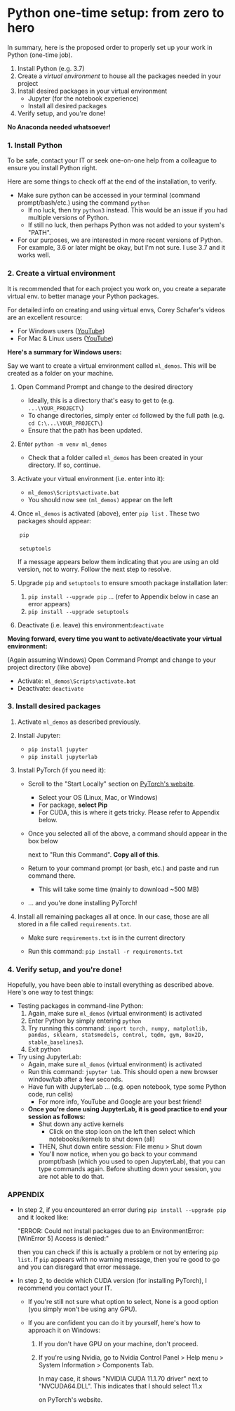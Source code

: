 # Python one-time setup: from zero to hero

In summary, here is the proposed order to properly set up your work in Python (one-time job).

1. Install Python (e.g. 3.7)
2. Create a *virtual environment* to house all the packages needed in your project
3. Install desired packages in your virtual environment
   * Jupyter (for the notebook experience)
   * Install all desired packages
4. Verify setup, and you're done!



**No Anaconda needed whatsoever!**



### 1. Install Python

To be safe, contact your IT or seek one-on-one help from a colleague to ensure you install Python right.



Here are some things to check off at the end of the installation, to verify.

* Make sure python can be accessed in your terminal (command prompt/bash/etc.) using the command `python`
  * If no luck, then try `python3` instead. This would be an issue if you had multiple versions of Python.
  * If still no luck, then perhaps Python was not added to your system's "PATH".
* For our purposes, we are interested in more recent versions of Python. For example, 3.6 or later might be okay, but I'm not sure. I use 3.7 and it works well.



### 2. Create a virtual environment

It is recommended that for each project you work on, you create a separate virtual env. to better manage your Python packages.



For detailed info on creating and using virtual envs, Corey Schafer's videos are an excellent resource:

* For Windows users ([YouTube](https://www.youtube.com/watch?v=APOPm01BVrk))
* For Mac & Linux users ([YouTube](https://www.youtube.com/watch?v=Kg1Yvry_Ydk))



**Here's a summary for Windows users:**

Say we want to create a virtual environment called `ml_demos`. This will be created as a folder on your machine.

1. Open Command Prompt and change to the desired directory

   * Ideally, this is a directory that's easy to get to (e.g. `...\YOUR_PROJECT\`)
   * To change directories, simply enter `cd` followed by the full path (e.g. `cd C:\...\YOUR_PROJECT\`)
   * Ensure that the path has been updated.

2. Enter `python -m venv ml_demos` 

   * Check that a folder called `ml_demos` has been created in your directory. If so, continue.

3. Activate your virtual environment (i.e. enter into it):

   * `ml_demos\Scripts\activate.bat`
   * You should now see `(ml_demos)` appear on the left

4. Once `ml_demos` is activated (above), enter `pip list` . These two packages should appear:

   ​		`pip`

   ​		`setuptools`

   If a message appears below them indicating that you are using an old version, not to worry. Follow the next step to resolve.

5. Upgrade `pip` and `setuptools`  to ensure smooth package installation later:

   1. `pip install --upgrade pip` ... (refer to Appendix below in case an error appears)
   2. `pip install --upgrade setuptools`

6. Deactivate (i.e. leave) this environment:`deactivate`



**Moving forward, every time you want to activate/deactivate your virtual environment:**

(Again assuming Windows) Open Command Prompt and change to your project directory (like above)

* Activate: `ml_demos\Scripts\activate.bat`
* Deactivate: `deactivate`



### 3. Install desired packages

1. Activate `ml_demos` as described previously.

2. Install Jupyter:

   * `pip install jupyter`
   * `pip install jupyterlab`

3. Install PyTorch (if you need it):

   * Scroll to the "Start Locally" section on [PyTorch's website](https://pytorch.org/get-started/locally/).

     * Select your OS (Linux, Mac, or Windows)
     * For package, **select Pip**
     * For CUDA, this is where it gets tricky. Please refer to Appendix below.

   * Once you selected all of the above, a command should appear in the box below

     next to "Run this Command". **Copy all of this**.

   * Return to your command prompt (or bash, etc.) and paste and run command there.

     * This will take some time (mainly to download ~500 MB)

   * ... and you're done installing PyTorch!

4. Install all remaining packages all at once. In our case, those are all stored in a file called `requirements.txt`.

   * Make sure `requirements.txt` is in the current directory

   * Run this command: `pip install -r requirements.txt`



### 4. Verify setup, and you're done!

Hopefully, you have been able to install everything as described above. Here's one way to test things:

* Testing packages in command-line Python:
  1. Again, make sure `ml_demos` (virtual environment) is activated
  2. Enter Python by simply entering `python`
  3. Try running this command: `import torch, numpy, matplotlib, pandas, sklearn, statsmodels, control, tqdm, gym, Box2D, stable_baselines3`.
  4. Exit python
* Try using JupyterLab:
  * Again, make sure `ml_demos` (virtual environment) is activated
  * Run this command: `jupyter lab`. This should open a new browser window/tab after a few seconds.
  * Have fun with JupyterLab ... (e.g. open notebook, type some Python code, run cells)
    * For more info, YouTube and Google are your best friend!
  * **Once you're done using JupyterLab, it is good practice to end your session as follows:**
    * Shut down any active kernels
      * Click on the stop icon on the left then select which notebooks/kernels to shut down (all)
    * THEN, Shut down entire session: File menu > Shut down
    * You'll now notice, when you go back to your command prompt/bash (which you used to open JupyterLab), that you can type commands again. Before shutting down your session, you are not able to do that.



### APPENDIX

* In step 2, if you encountered an error during `pip install --upgrade pip` and it looked like:

  "ERROR: Could not install packages due to an EnvironmentError: [WinError 5] Access is denied:"

  then you can check if this is actually a problem or not by entering `pip list`. If `pip` appears with no warning message, then you're good to go and you can disregard that error message.

* In step 2, to decide which CUDA version (for installing PyTorch), I recommend you contact your IT.

  * If you're still not sure what option to select, None is a good option (you simply won't be using any GPU).

  * If you are confident you can do it by yourself, here's how to approach it on Windows:

    1. If you don't have GPU on your machine, don't proceed.

    2. If you're using Nvidia, go to Nvidia Control Panel > Help menu > System Information > Components Tab.

       In may case, it shows "NVIDIA CUDA 11.1.70 driver" next to "NVCUDA64.DLL". This indicates that I should select 11.x

       on PyTorch's website.
